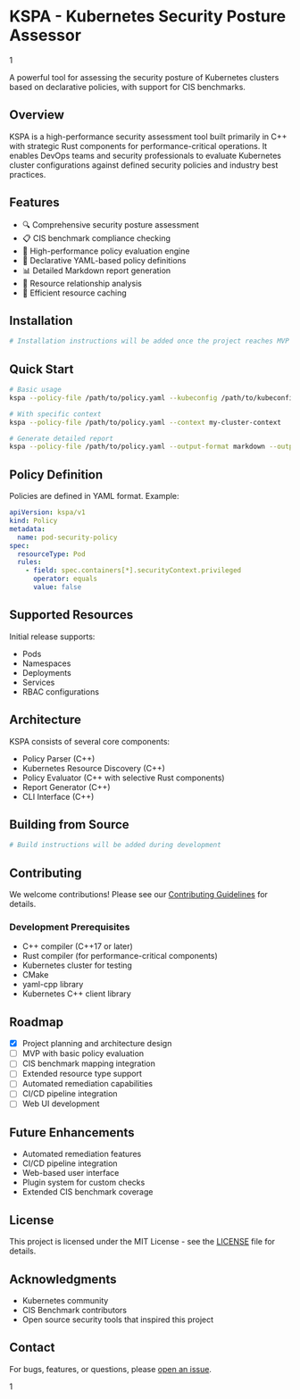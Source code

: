 # KSPA - Kubernetes Security Posture Assessor
1

A powerful tool for assessing the security posture of Kubernetes clusters based on declarative policies, with support for CIS benchmarks.

## Overview

KSPA is a high-performance security assessment tool built primarily in C++ with strategic Rust components for performance-critical operations. It enables DevOps teams and security professionals to evaluate Kubernetes cluster configurations against defined security policies and industry best practices.

## Features

- 🔍 Comprehensive security posture assessment
- 📋 CIS benchmark compliance checking
- 🚀 High-performance policy evaluation engine
- 📝 Declarative YAML-based policy definitions
- 📊 Detailed Markdown report generation
- 🔄 Resource relationship analysis
- 💾 Efficient resource caching

## Installation

```bash
# Installation instructions will be added once the project reaches MVP
```

## Quick Start

```bash
# Basic usage
kspa --policy-file /path/to/policy.yaml --kubeconfig /path/to/kubeconfig

# With specific context
kspa --policy-file /path/to/policy.yaml --context my-cluster-context

# Generate detailed report
kspa --policy-file /path/to/policy.yaml --output-format markdown --output report.md
```

## Policy Definition

Policies are defined in YAML format. Example:

```yaml
apiVersion: kspa/v1
kind: Policy
metadata:
  name: pod-security-policy
spec:
  resourceType: Pod
  rules:
    - field: spec.containers[*].securityContext.privileged
      operator: equals
      value: false
```

## Supported Resources

Initial release supports:
- Pods
- Namespaces
- Deployments
- Services
- RBAC configurations

## Architecture

KSPA consists of several core components:
- Policy Parser (C++)
- Kubernetes Resource Discovery (C++)
- Policy Evaluator (C++ with selective Rust components)
- Report Generator (C++)
- CLI Interface (C++)

## Building from Source

```bash
# Build instructions will be added during development
```

## Contributing

We welcome contributions! Please see our [Contributing Guidelines](CONTRIBUTING.md) for details.

### Development Prerequisites

- C++ compiler (C++17 or later)
- Rust compiler (for performance-critical components)
- Kubernetes cluster for testing
- CMake
- yaml-cpp library
- Kubernetes C++ client library

## Roadmap

- [x] Project planning and architecture design
- [ ] MVP with basic policy evaluation
- [ ] CIS benchmark mapping integration
- [ ] Extended resource type support
- [ ] Automated remediation capabilities
- [ ] CI/CD pipeline integration
- [ ] Web UI development

## Future Enhancements

- Automated remediation features
- CI/CD pipeline integration
- Web-based user interface
- Plugin system for custom checks
- Extended CIS benchmark coverage

## License

This project is licensed under the MIT License - see the [LICENSE](LICENSE) file for details.

## Acknowledgments

- Kubernetes community
- CIS Benchmark contributors
- Open source security tools that inspired this project

## Contact

For bugs, features, or questions, please [open an issue](../../issues).

1
